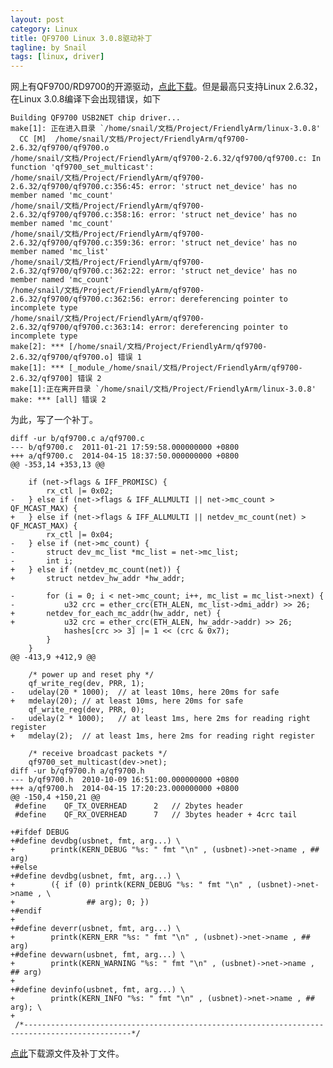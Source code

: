 ```yaml
---
layout: post
category: Linux
title: QF9700 Linux 3.0.8驱动补丁
tagline: by Snail
tags: [linux, driver]
---
```

网上有QF9700/RD9700的开源驱动，[点此下载](http://www.elite.uk.com/mike/qf9700/)。但是最高只支持Linux 2.6.32，在Linux 3.0.8编译下会出现错误，如下

    Building QF9700 USB2NET chip driver...
    make[1]: 正在进入目录 `/home/snail/文档/Project/FriendlyArm/linux-3.0.8'
      CC [M]  /home/snail/文档/Project/FriendlyArm/qf9700-2.6.32/qf9700/qf9700.o
    /home/snail/文档/Project/FriendlyArm/qf9700-2.6.32/qf9700/qf9700.c: In function 'qf9700_set_multicast':
    /home/snail/文档/Project/FriendlyArm/qf9700-2.6.32/qf9700/qf9700.c:356:45: error: 'struct net_device' has no member named 'mc_count'
    /home/snail/文档/Project/FriendlyArm/qf9700-2.6.32/qf9700/qf9700.c:358:16: error: 'struct net_device' has no member named 'mc_count'
    /home/snail/文档/Project/FriendlyArm/qf9700-2.6.32/qf9700/qf9700.c:359:36: error: 'struct net_device' has no member named 'mc_list'
    /home/snail/文档/Project/FriendlyArm/qf9700-2.6.32/qf9700/qf9700.c:362:22: error: 'struct net_device' has no member named 'mc_count'
    /home/snail/文档/Project/FriendlyArm/qf9700-2.6.32/qf9700/qf9700.c:362:56: error: dereferencing pointer to incomplete type
    /home/snail/文档/Project/FriendlyArm/qf9700-2.6.32/qf9700/qf9700.c:363:14: error: dereferencing pointer to incomplete type
    make[2]: *** [/home/snail/文档/Project/FriendlyArm/qf9700-2.6.32/qf9700/qf9700.o] 错误 1
    make[1]: *** [_module_/home/snail/文档/Project/FriendlyArm/qf9700-2.6.32/qf9700] 错误 2
    make[1]:正在离开目录 `/home/snail/文档/Project/FriendlyArm/linux-3.0.8'
    make: *** [all] 错误 2

为此，写了一个补丁。

    diff -ur b/qf9700.c a/qf9700.c
    --- b/qf9700.c	2011-01-21 17:59:58.000000000 +0800
    +++ a/qf9700.c	2014-04-15 18:37:50.000000000 +0800
    @@ -353,14 +353,13 @@
     
     	if (net->flags & IFF_PROMISC) {
     		rx_ctl |= 0x02;
    -	} else if (net->flags & IFF_ALLMULTI || net->mc_count > QF_MCAST_MAX) {
    +	} else if (net->flags & IFF_ALLMULTI || netdev_mc_count(net) > QF_MCAST_MAX) {
     		rx_ctl |= 0x04;
    -	} else if (net->mc_count) {
    -		struct dev_mc_list *mc_list = net->mc_list;
    -		int i;
    +	} else if (netdev_mc_count(net)) {
    +		struct netdev_hw_addr *hw_addr;
     
    -		for (i = 0; i < net->mc_count; i++, mc_list = mc_list->next) {
    -			u32 crc = ether_crc(ETH_ALEN, mc_list->dmi_addr) >> 26;
    +		netdev_for_each_mc_addr(hw_addr, net) {
    +			u32 crc = ether_crc(ETH_ALEN, hw_addr->addr) >> 26;
     			hashes[crc >> 3] |= 1 << (crc & 0x7);
     		}
     	}
    @@ -413,9 +412,9 @@
     
     	/* power up and reset phy */
     	qf_write_reg(dev, PRR, 1);
    -	udelay(20 * 1000);	// at least 10ms, here 20ms for safe
    +	mdelay(20);	// at least 10ms, here 20ms for safe
     	qf_write_reg(dev, PRR, 0);
    -	udelay(2 * 1000);	// at least 1ms, here 2ms for reading right register
    +	mdelay(2);	// at least 1ms, here 2ms for reading right register
     
     	/* receive broadcast packets */
     	qf9700_set_multicast(dev->net);
    diff -ur b/qf9700.h a/qf9700.h
    --- b/qf9700.h	2010-10-09 16:51:00.000000000 +0800
    +++ a/qf9700.h	2014-04-15 17:20:23.000000000 +0800
    @@ -150,4 +150,21 @@
     #define	QF_TX_OVERHEAD		2	// 2bytes header
     #define	QF_RX_OVERHEAD		7	// 3bytes header + 4crc tail
     
    +#ifdef DEBUG
    +#define devdbg(usbnet, fmt, arg...) \
    +        printk(KERN_DEBUG "%s: " fmt "\n" , (usbnet)->net->name , ## arg)
    +#else
    +#define devdbg(usbnet, fmt, arg...) \
    +        ({ if (0) printk(KERN_DEBUG "%s: " fmt "\n" , (usbnet)->net->name , \
    +                ## arg); 0; })
    +#endif
    +
    +#define deverr(usbnet, fmt, arg...) \
    +        printk(KERN_ERR "%s: " fmt "\n" , (usbnet)->net->name , ## arg)
    +#define devwarn(usbnet, fmt, arg...) \
    +        printk(KERN_WARNING "%s: " fmt "\n" , (usbnet)->net->name , ## arg)
    +
    +#define devinfo(usbnet, fmt, arg...) \
    +        printk(KERN_INFO "%s: " fmt "\n" , (usbnet)->net->name , ## arg); \
    +
     /*----------------------------------------------------------------------------------------------*/


[点此](http://pan.baidu.com/s/1sjKysEx)下载源文件及补丁文件。
